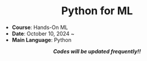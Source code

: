 <div align="center">
  
# Python for ML

</div>

- **Course**: Hands-On ML
- **Date**: October 10, 2024 ~
- **Main Language**: Python

<div align="center">
  
***Codes will be updated frequently!!***

</div>
